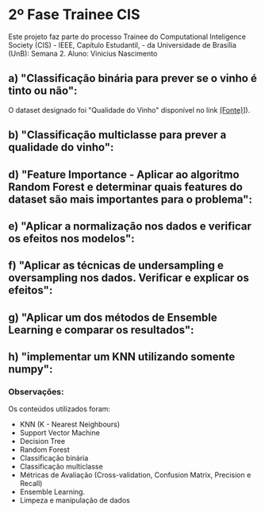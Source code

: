 # 2º Fase Trainee CIS
Este projeto faz parte do processo Trainee do Computational Inteligence Society (CIS) - IEEE, Capítulo Estudantil, - da Universidade de Brasília (UnB): Semana 2. Aluno: Vinicius Nascimento

## a) "Classificação binária para prever se o vinho é tinto ou não":
O dataset designado foi "Qualidade do Vinho" disponível no link [(Fonte)]([https://drive.google.com/file/d/14Y6ZJYI-sB_T9tHexlg2GCSfLCmC6eQE/view)]).

## b) "Classificação multiclasse para prever a qualidade do vinho":

## d) "Feature Importance - Aplicar ao algoritmo Random Forest e determinar quais features do dataset são mais importantes para o problema":

## e) "Aplicar a normalização nos dados e verificar os efeitos nos modelos":

## f) "Aplicar as técnicas de undersampling e oversampling nos dados. Verificar e explicar os efeitos":

## g) "Aplicar um dos métodos de Ensemble Learning e comparar os resultados":

## h) "implementar um KNN utilizando somente numpy":

### Observações:
Os conteúdos utilizados foram:
- KNN (K - Nearest Neighbours)
- Support Vector Machine
- Decision Tree
- Random Forest
- Classificação binária
- Classificação multiclasse
- Métricas de Avaliação (Cross-validation, Confusion Matrix, Precision e Recall)
- Ensemble Learning.
- Limpeza e manipulação de dados
